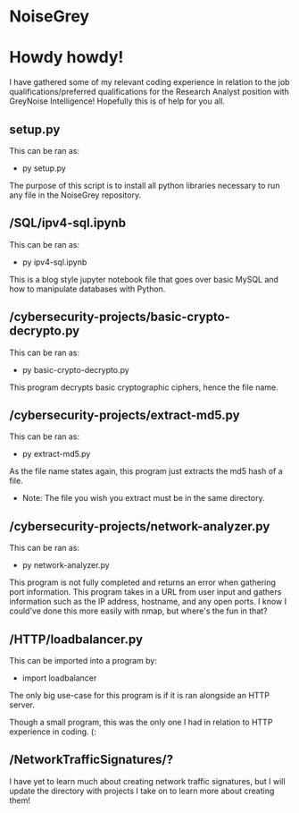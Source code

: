 # NoiseGrey

# Howdy howdy!

I have gathered some of my relevant coding experience in relation to the job qualifications/preferred qualifications for the Research Analyst position with GreyNoise Intelligence! Hopefully this is of help for you all.

## setup.py
This can be ran as:
- py setup.py

The purpose of this script is to install all python libraries necessary to run any file in the NoiseGrey repository.

## /SQL/ipv4-sql.ipynb
This can be ran as:
- py ipv4-sql.ipynb

This is a blog style jupyter notebook file that goes over basic MySQL and how to manipulate databases with Python.

## /cybersecurity-projects/basic-crypto-decrypto.py
This can be ran as:
- py basic-crypto-decrypto.py

This program decrypts basic cryptographic ciphers, hence the file name.

## /cybersecurity-projects/extract-md5.py
This can be ran as:
- py extract-md5.py

As the file name states again, this program just extracts the md5 hash of a file. 
* Note: The file you wish you extract must be in the same directory.

## /cybersecurity-projects/network-analyzer.py
This can be ran as:
- py network-analyzer.py

This program is not fully completed and returns an error when gathering port information. 
This program takes in a URL from user input and gathers information such as the IP address, hostname, and any open ports. I know I could've done this more easily with nmap, but where's the fun in that?

## /HTTP/loadbalancer.py
This can be imported into a program by:
- import loadbalancer

The only big use-case for this program is if it is ran alongside an HTTP server.

Though a small program, this was the only one I had in relation to HTTP experience in coding. (:

## /NetworkTrafficSignatures/?
I have yet to learn much about creating network traffic signatures, but I will update the directory with projects I take on to learn more about creating them!

